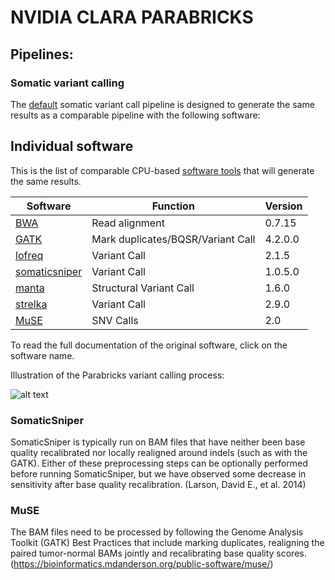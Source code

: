 # NVIDIA CLARA PARABRICKS

## Pipelines:

### Somatic variant calling

The [default](https://docs.nvidia.com/clara/parabricks/3.7.0/Documentation/ToolDocs/man_somatic.html#man-somatic) somatic variant call pipeline is designed to generate the same results as a comparable pipeline with the following software:

## Individual software 

This is the list of comparable CPU-based [software tools](https://docs.nvidia.com/clara/parabricks/3.7.0/SoftwareOverview.html#software-tools) that will generate the same results.

| Software | Function | Version |
| --- | --- | --- |
| [BWA](http://bio-bwa.sourceforge.net/bwa.shtml) | Read alignment | 0.7.15 |
| [GATK](https://gatk.broadinstitute.org/hc/en-us) | Mark duplicates/BQSR/Variant Call | 4.2.0.0 |
| [lofreq](https://csb5.github.io/lofreq/) | Variant Call | 2.1.5 |
| [somaticsniper](https://gmt.genome.wustl.edu/packages/somatic-sniper/documentation.html) | Variant Call | 1.0.5.0 |
| [manta](https://github.com/Illumina/manta#manta-structural-variant-caller) | Structural Variant Call | 1.6.0 |
| [strelka](https://github.com/Illumina/strelka#strelka2-small-variant-caller) | Variant Call | 2.9.0 |
| [MuSE](https://bioinformatics.mdanderson.org/public-software/muse/) | SNV Calls | 2.0 |


To read the full documentation of the original software, click on the software name.

Illustration of the Parabricks variant calling process:

![alt text](https://www.nvidia.com/content/dam/en-zz/Solutions/healthcare/clara-parabricks/nvidia-parabricks-diagram-new@2x.png "Clara Parabricks")



### SomaticSniper

SomaticSniper is typically run on BAM files that have neither been base quality recalibrated nor locally realigned around indels (such as with the GATK). Either of these preprocessing steps can be optionally performed before running SomaticSniper, but we have observed some decrease in sensitivity after base quality recalibration. (Larson, David E., et al. 2014)

### MuSE

The BAM files need to be processed by following the Genome Analysis Toolkit (GATK) Best Practices that include marking duplicates, realigning the paired tumor-normal BAMs jointly and recalibrating base quality scores. (https://bioinformatics.mdanderson.org/public-software/muse/)
